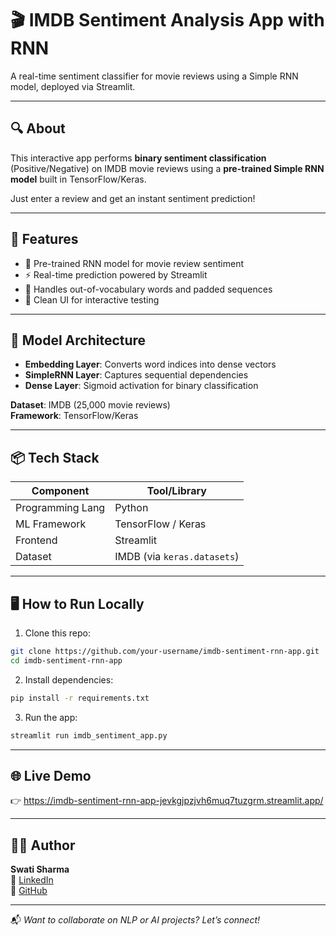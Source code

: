 
# 🎬 IMDB Sentiment Analysis App with RNN

A real-time sentiment classifier for movie reviews using a Simple RNN model, deployed via Streamlit.

---

## 🔍 About

This interactive app performs **binary sentiment classification** (Positive/Negative) on IMDB movie reviews using a **pre-trained Simple RNN model** built in TensorFlow/Keras.

Just enter a review and get an instant sentiment prediction!

---

## 🚀 Features

- 🤖 Pre-trained RNN model for movie review sentiment
- ⚡ Real-time prediction powered by Streamlit
- 🧠 Handles out-of-vocabulary words and padded sequences
- 📱 Clean UI for interactive testing

---

## 🧠 Model Architecture

- **Embedding Layer**: Converts word indices into dense vectors  
- **SimpleRNN Layer**: Captures sequential dependencies  
- **Dense Layer**: Sigmoid activation for binary classification  

**Dataset**: IMDB (25,000 movie reviews)  
**Framework**: TensorFlow/Keras

---

## 📦 Tech Stack

| Component         | Tool/Library              |
|------------------|---------------------------|
| Programming Lang | Python                    |
| ML Framework     | TensorFlow / Keras        |
| Frontend         | Streamlit                 |
| Dataset          | IMDB (via `keras.datasets`) |

---

## 🖥️ How to Run Locally

1. Clone this repo:
```bash
git clone https://github.com/your-username/imdb-sentiment-rnn-app.git
cd imdb-sentiment-rnn-app
```

2. Install dependencies:
```bash
pip install -r requirements.txt
```

3. Run the app:
```bash
streamlit run imdb_sentiment_app.py
```

---

## 🌐 Live Demo

👉 https://imdb-sentiment-rnn-app-jevkgjpzjvh6muq7tuzgrm.streamlit.app/

---

## 🙋‍♀️ Author

**Swati Sharma**  
🔗 [LinkedIn](https://www.linkedin.com/in/swati-sharma-17s50s01/)  
📂 [GitHub](https://github.com/swatinw)

---

📬 _Want to collaborate on NLP or AI projects? Let’s connect!_
